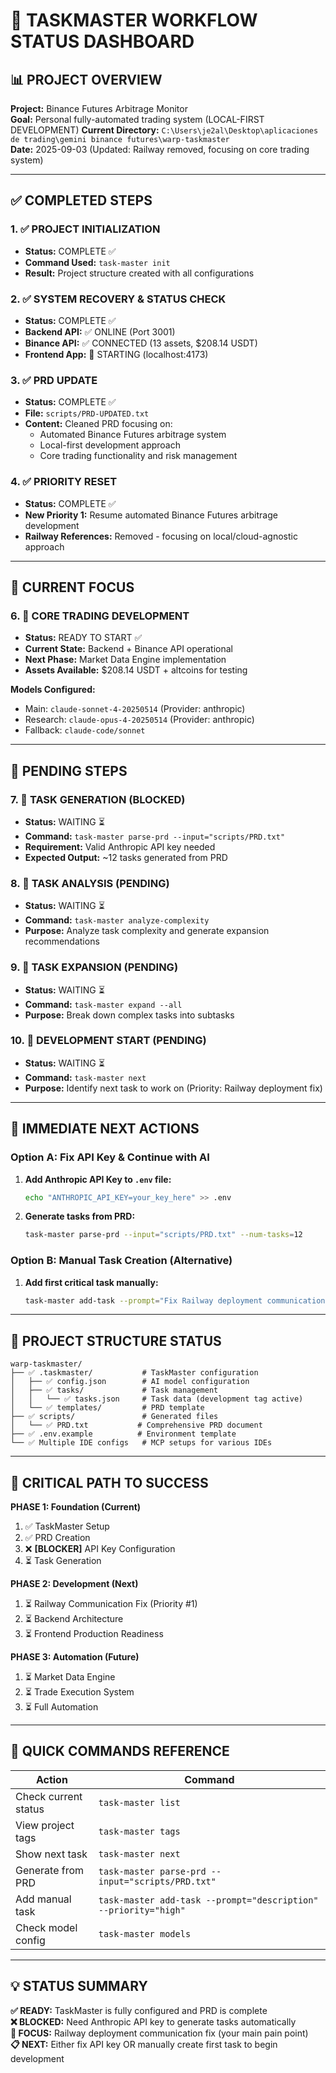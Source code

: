 # 🎯 TASKMASTER WORKFLOW STATUS DASHBOARD

## 📊 PROJECT OVERVIEW
**Project:** Binance Futures Arbitrage Monitor  
**Goal:** Personal fully-automated trading system (LOCAL-FIRST DEVELOPMENT)
**Current Directory:** `C:\Users\je2al\Desktop\aplicaciones de trading\gemini binance futures\warp-taskmaster`  
**Date:** 2025-09-03 (Updated: Railway removed, focusing on core trading system)

---

## ✅ COMPLETED STEPS

### 1. ✅ PROJECT INITIALIZATION
- **Status:** COMPLETE ✅
- **Command Used:** `task-master init`
- **Result:** Project structure created with all configurations

### 2. ✅ SYSTEM RECOVERY & STATUS CHECK
- **Status:** COMPLETE ✅
- **Backend API:** ✅ ONLINE (Port 3001)
- **Binance API:** ✅ CONNECTED (13 assets, $208.14 USDT)
- **Frontend App:** 🔄 STARTING (localhost:4173)

### 3. ✅ PRD UPDATE
- **Status:** COMPLETE ✅
- **File:** `scripts/PRD-UPDATED.txt`
- **Content:** Cleaned PRD focusing on:
  - Automated Binance Futures arbitrage system
  - Local-first development approach
  - Core trading functionality and risk management

### 4. ✅ PRIORITY RESET
- **Status:** COMPLETE ✅
- **New Priority 1:** Resume automated Binance Futures arbitrage development
- **Railway References:** Removed - focusing on local/cloud-agnostic approach

---

## 🎯 CURRENT FOCUS

### 6. 🔄 CORE TRADING DEVELOPMENT
- **Status:** READY TO START ✅
- **Current State:** Backend + Binance API operational
- **Next Phase:** Market Data Engine implementation
- **Assets Available:** $208.14 USDT + altcoins for testing

**Models Configured:**
- Main: `claude-sonnet-4-20250514` (Provider: anthropic)
- Research: `claude-opus-4-20250514` (Provider: anthropic)  
- Fallback: `claude-code/sonnet`

---

## 🚧 PENDING STEPS

### 7. 🔄 TASK GENERATION (BLOCKED)
- **Status:** WAITING ⏳
- **Command:** `task-master parse-prd --input="scripts/PRD.txt"`
- **Requirement:** Valid Anthropic API key needed
- **Expected Output:** ~12 tasks generated from PRD

### 8. 🔄 TASK ANALYSIS (PENDING)
- **Status:** WAITING ⏳
- **Command:** `task-master analyze-complexity`
- **Purpose:** Analyze task complexity and generate expansion recommendations

### 9. 🔄 TASK EXPANSION (PENDING)
- **Status:** WAITING ⏳
- **Command:** `task-master expand --all`
- **Purpose:** Break down complex tasks into subtasks

### 10. 🔄 DEVELOPMENT START (PENDING)
- **Status:** WAITING ⏳
- **Command:** `task-master next`
- **Purpose:** Identify next task to work on (Priority: Railway deployment fix)

---

## 🔧 IMMEDIATE NEXT ACTIONS

### Option A: Fix API Key & Continue with AI
1. **Add Anthropic API Key to `.env` file:**
   ```bash
   echo "ANTHROPIC_API_KEY=your_key_here" >> .env
   ```
2. **Generate tasks from PRD:**
   ```bash
   task-master parse-prd --input="scripts/PRD.txt" --num-tasks=12
   ```

### Option B: Manual Task Creation (Alternative)
1. **Add first critical task manually:**
   ```bash
   task-master add-task --prompt="Fix Railway deployment communication issues" --priority="high"
   ```

---

## 📁 PROJECT STRUCTURE STATUS

```
warp-taskmaster/
├── ✅ .taskmaster/           # TaskMaster configuration
│   ├── ✅ config.json        # AI model configuration  
│   ├── ✅ tasks/             # Task management
│   │   └── ✅ tasks.json     # Task data (development tag active)
│   └── ✅ templates/         # PRD template
├── ✅ scripts/               # Generated files
│   └── ✅ PRD.txt           # Comprehensive PRD document
├── ✅ .env.example          # Environment template
└── ✅ Multiple IDE configs   # MCP setups for various IDEs
```

---

## 🎯 CRITICAL PATH TO SUCCESS

**PHASE 1: Foundation (Current)**
1. ✅ TaskMaster Setup
2. ✅ PRD Creation  
3. ❌ **[BLOCKER]** API Key Configuration
4. ⏳ Task Generation

**PHASE 2: Development (Next)**
1. ⏳ Railway Communication Fix (Priority #1)
2. ⏳ Backend Architecture
3. ⏳ Frontend Production Readiness

**PHASE 3: Automation (Future)**
1. ⏳ Market Data Engine
2. ⏳ Trade Execution System
3. ⏳ Full Automation

---

## 🚀 QUICK COMMANDS REFERENCE

| Action | Command |
|--------|---------|
| Check current status | `task-master list` |
| View project tags | `task-master tags` |
| Show next task | `task-master next` |
| Generate from PRD | `task-master parse-prd --input="scripts/PRD.txt"` |
| Add manual task | `task-master add-task --prompt="description" --priority="high"` |
| Check model config | `task-master models` |

---

## 💡 STATUS SUMMARY

**✅ READY:** TaskMaster is fully configured and PRD is complete  
**❌ BLOCKED:** Need Anthropic API key to generate tasks automatically  
**🎯 FOCUS:** Railway deployment communication fix (your main pain point)  
**📋 NEXT:** Either fix API key OR manually create first task to begin development

